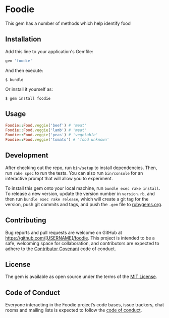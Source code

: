 # Foodie

This gem has a number of methods which help identify food

## Installation

Add this line to your application's Gemfile:

```ruby
gem 'foodie'
```

And then execute:

    $ bundle

Or install it yourself as:

    $ gem install foodie

## Usage
```ruby
Foodie::Food.veggie('beef') # 'meat'
Foodie::Food.veggie('lamb') # 'meat'
Foodie::Food.veggie('peas') # 'vegetable'
Foodie::Food.veggie('tomato') # 'food unknown'
```
## Development

After checking out the repo, run `bin/setup` to install dependencies. Then, run `rake spec` to run the tests. You can also run `bin/console` for an interactive prompt that will allow you to experiment.

To install this gem onto your local machine, run `bundle exec rake install`. To release a new version, update the version number in `version.rb`, and then run `bundle exec rake release`, which will create a git tag for the version, push git commits and tags, and push the `.gem` file to [rubygems.org](https://rubygems.org).

## Contributing

Bug reports and pull requests are welcome on GitHub at https://github.com/[USERNAME]/foodie. This project is intended to be a safe, welcoming space for collaboration, and contributors are expected to adhere to the [Contributor Covenant](http://contributor-covenant.org) code of conduct.

## License

The gem is available as open source under the terms of the [MIT License](https://opensource.org/licenses/MIT).

## Code of Conduct

Everyone interacting in the Foodie project’s code bases, issue trackers, chat rooms and mailing lists is expected to follow the [code of conduct](https://github.com/[USERNAME]/foodie/blob/master/CODE_OF_CONDUCT.md).
